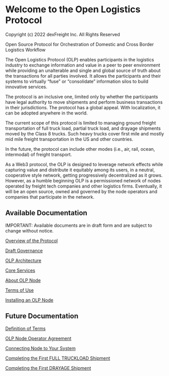 # Welcome to the Open Logistics Protocol

Copyright (c) 2022 dexFreight Inc. All Rights Reserved



Open Source Protocol for Orchestration of Domestic and Cross Border Logistics Workflow

The Open Logistics Protocol (OLP) enables participants in the logistics industry to exchange information and value in a peer to peer environment while providing an unalterable and single and global source of truth about the transactions for all parties involved. It allows the participants and their systems to virtually “fuse” or “consolidate” information silos to build innovative services.

The protocol is an inclusive one, limited only by whether the participants have legal authority to move shipments and perform business transactions in their jurisdictions. The protocol has a global appeal. With localization, it can be adopted anywhere in the world.

The current scope of this protocol is limited to managing ground freight transportation of full truck load, partial truck load, and drayage shipments moved by the Class 8 trucks. Such heavy trucks cover first mile and mostly mid mile freight transportation in the US and other countries.

In the future, the protocol can include other modes (i.e., air, rail, ocean, intermodal) of freight transport.

As a Web3 protocol, the OLP is designed to leverage network effects while capturing value and distribute it equitably among its users, in a neutral, cooperative style network, getting progressively decentralized as it grows. However, as a humble beginning OLP is a permissioned network of nodes operated by freight tech companies and other logistics firms. Eventually, it will be an open source, owned and governed by the node operators and companies that participate in the network.

## Available Documentation

IMPORTANT: Available documents are in draft form and are subject to change without notice.

[Overview of the Protocol](overview/about.md)

[Draft Governance](overview/governance.md)

[OLP Architecture](overview/architecture.md)

[Core Services](overview/coreservices.md)

[About OLP Node](readme-1.md)

[Terms of Use](termsOfUse.md)

[Installing an OLP Node](broken-reference)

## Future Documentation

[Definition of Terms](overview/definitionterms.md)

[OLP Node Operator Agreement](readme-1.md)

[Connecting Node to Your System](readme-1.md)

[Completing the First FULL TRUCKLOAD Shipment](readme-1.md)

[Completing the First DRAYAGE Shipment](readme-1.md)

